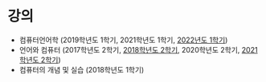 # 강의
+ 컴퓨터언어학 (2019학년도 1학기, 2021학년도 1학기, [2022년도 1학기](https://github.com/suzisuti/CompLing2022))
+ 언어와 컴퓨터 (2017학년도 2학기, [2018학년도 2학기](https://github.com/suzisuti/lecture/tree/master/2018/LC), 2020학년도 2학기, [2021학년도 2학기](https://github.com/suzisuti/lecture/tree/master/2021/LC))
+ 컴퓨터의 개념 및 실습 (2018학년도 1학기)
